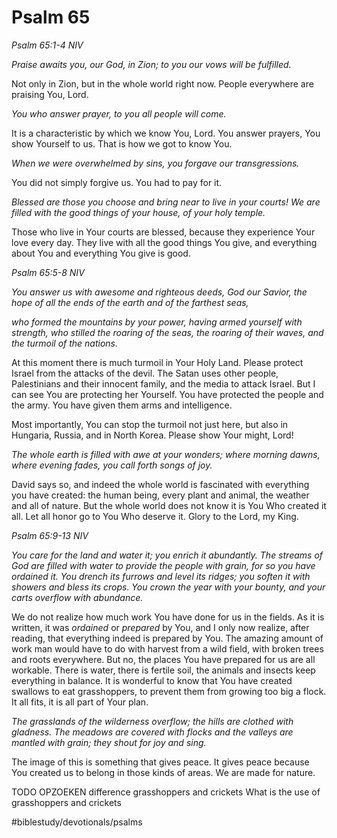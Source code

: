 # Psalm 65
*Psalm 65:1-4 NIV*

*Praise awaits you, our God, in Zion; to you our vows will be fulfilled.*

Not only in Zion, but in the whole world right now. People everywhere are praising You, Lord.

*You who answer prayer, to you all people will come.*

It is a characteristic by which we know You, Lord. You answer prayers, You show Yourself to us. That is how we got to know You.

*When we were overwhelmed by sins, you forgave our transgressions.*

You did not simply forgive us. You had to pay for it.

*Blessed are those you choose and bring near to live in your courts! We are filled with the good things of your house, of your holy temple.*

Those who live in Your courts are blessed, because they experience Your love every day. They live with all the good things You give, and everything about You and everything You give is good.

*Psalm 65:5-8 NIV*

*You answer us with awesome and righteous deeds, God our Savior, the hope of all the ends of the earth and of the farthest seas,*

*who formed the mountains by your power, having armed yourself with strength, who stilled the roaring of the seas, the roaring of their waves, and the turmoil of the nations.*

At this moment there is much turmoil in Your Holy Land. Please protect Israel from the attacks of the devil. The Satan uses other people, Palestinians and their innocent family, and the media to attack Israel. But I can see You are protecting her Yourself. You have protected the people and the army. You have given them arms and intelligence.

Most importantly, You can stop the turmoil not just here, but also in Hungaria, Russia, and in North Korea.
Please show Your might, Lord!

*The whole earth is filled with awe at your wonders; where morning dawns, where evening fades, you call forth songs of joy.*

David says so, and indeed the whole world is fascinated with everything you have created: the human being, every plant and animal, the weather and all of nature. But the whole world does not know it is You Who created it all.
Let all honor go to You Who deserve it. Glory to the Lord, my King.

*Psalm 65:9-13 NIV*

*You care for the land and water it; you enrich it abundantly. The streams of God are filled with water to provide the people with grain, for so you have ordained it. You drench its furrows and level its ridges; you soften it with showers and bless its crops. You crown the year with your bounty, and your carts overflow with abundance.*

We do not realize how much work You have done for us in the fields. As it is written, it was *ordained* or *prepared* by You, and I only now realize, after reading, that everything indeed is prepared by You. 
The amazing amount of work man would have to do with harvest from a wild field, with broken trees and roots everywhere. But no, the places You have prepared for us are all workable. There is water, there is fertile soil, the animals and insects keep everything in balance.
It is wonderful to know that You have created swallows to eat grasshoppers, to prevent them from growing too big a flock. It all fits, it is all part of Your plan.

*The grasslands of the wilderness overflow; the hills are clothed with gladness. The meadows are covered with flocks and the valleys are mantled with grain; they shout for joy and sing.*

The image of this is something that gives peace. It gives peace because You created us to belong in those kinds of areas. We are made for nature.

TODO OPZOEKEN difference grasshoppers and crickets
What is the use of grasshoppers and crickets

#biblestudy/devotionals/psalms
